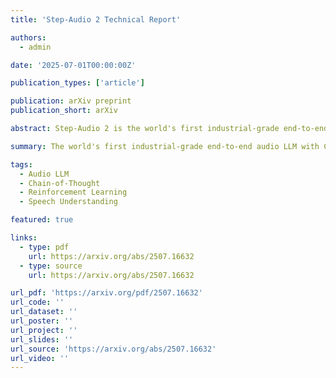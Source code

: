 ```yaml
---
title: 'Step-Audio 2 Technical Report'

authors:
  - admin

date: '2025-07-01T00:00:00Z'

publication_types: ['article']

publication: arXiv preprint
publication_short: arXiv

abstract: Step-Audio 2 is the world's first industrial-grade end-to-end audio LLM with deep thinking capabilities, introducing Chain-of-Thought reasoning and audio reinforcement learning into speech models for the first time.

summary: The world's first industrial-grade end-to-end audio LLM with CoT reasoning and reinforcement learning.

tags:
  - Audio LLM
  - Chain-of-Thought
  - Reinforcement Learning
  - Speech Understanding

featured: true

links:
  - type: pdf
    url: https://arxiv.org/abs/2507.16632
  - type: source
    url: https://arxiv.org/abs/2507.16632

url_pdf: 'https://arxiv.org/pdf/2507.16632'
url_code: ''
url_dataset: ''
url_poster: ''
url_project: ''
url_slides: ''
url_source: 'https://arxiv.org/abs/2507.16632'
url_video: ''
---
```


